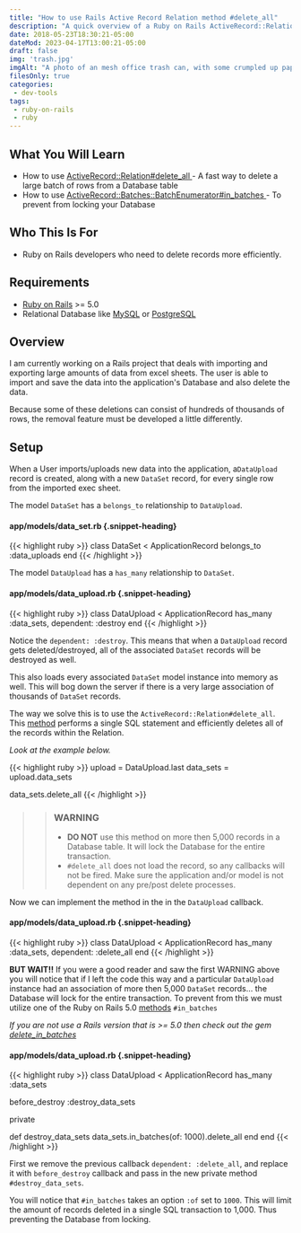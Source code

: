 ```yaml
---
title: "How to use Rails Active Record Relation method #delete_all"
description: "A quick overview of a Ruby on Rails ActiveRecord::Relation method '#delete_all'. A fast way to purge your Date Base of rows from a Table."
date: 2018-05-23T18:30:21-05:00
dateMod: 2023-04-17T13:00:21-05:00
draft: false
img: 'trash.jpg'
imgAlt: "A photo of an mesh office trash can, with some crumpled up papers inside."
filesOnly: true
categories:
 - dev-tools
tags:
 - ruby-on-rails
 - ruby
---
```


## What You Will Learn
- How to use [ ActiveRecord::Relation#delete_all ](https://apidock.com/rails/v6.0.0/ActiveRecord/Relation/delete_all) - A fast way to delete a large batch of rows from a Database table
- How to use [ ActiveRecord::Batches::BatchEnumerator#in_batches ](http://api.rubyonrails.org/classes/ActiveRecord/Batches.html#method-i-in_batches) - To prevent from locking your Database

## Who This Is For
- Ruby on Rails developers who need to delete records more efficiently.

## Requirements
- [Ruby on Rails](https://github.com/rails/rails) >= 5.0
- Relational Database like [MySQL](https://www.mysql.com/) or [PostgreSQL](https://www.postgresql.org/)

## Overview

I am currently working on a Rails project that deals with importing and
exporting large amounts of data from excel sheets.  The user is able to import
and save the data into the application's Database and also delete the data.

Because some of these deletions can consist of hundreds of thousands of rows, the
removal feature must be developed a little differently.

## Setup

When a User imports/uploads new data into the application, a`DataUpload` record
is created, along with a new `DataSet` record, for every single row from the
imported exec sheet.

The model `DataSet` has a `belongs_to` relationship to `DataUpload`.

#### app/models/data_set.rb {.snippet-heading}
{{< highlight ruby >}}
class DataSet < ApplicationRecord
  belongs_to :data_uploads
end
{{< /highlight >}}

The model `DataUpload` has a `has_many` relationship to `DataSet`.

#### app/models/data_upload.rb {.snippet-heading}
{{< highlight ruby >}}
class DataUpload < ApplicationRecord
  has_many :data_sets, dependent: :destroy
end
{{< /highlight >}}

Notice the `dependent: :destroy`.  This means that when a `DataUpload` record
gets deleted/destroyed, all of the associated `DataSet` records will be
destroyed as well.

This also loads every associated `DataSet` model instance into memory as well.
This will bog down the server if there is a very large association of thousands
of `DataSet` records.

The way we solve this is to use the `ActiveRecord::Relation#delete_all`. This
[method](https://apidock.com/rails/ActiveRecord/Relation/delete_all) performs a
single SQL statement and efficiently deletes all of the records within the
Relation.

*Look at the example below.*

{{< highlight ruby >}}
upload = DataUpload.last
data_sets = upload.data_sets

data_sets.delete_all
{{< /highlight >}}

>>### WARNING
>>- **DO NOT** use this method on more then 5,000 records in a Database table.  It will lock the Database for the entire transaction.
>>- `#delete_all` does not load the record, so any callbacks will not be fired.  Make sure the application and/or model is not dependent on any pre/post delete processes.

Now we can implement the method in the in the `DataUpload` callback.

#### app/models/data_upload.rb {.snippet-heading}
{{< highlight ruby >}}
class DataUpload < ApplicationRecord
  has_many :data_sets, dependent: :delete_all
end
{{< /highlight >}}


**BUT WAIT!!** If you were a good reader and saw the first WARNING above you
will notice that if I left the code this way and a particular `DataUpload`
instance had an association of more then 5,000 `DataSet` records... the
Database will lock for the entire transaction. To prevent from this we must
utilize one of the Ruby on Rails 5.0
[methods](http://api.rubyonrails.org/classes/ActiveRecord/Batches.html#method-i-in_batches)
`#in_batches`

*If you are not use a Rails version that is >= 5.0 then check out the gem [delete_in_batches](https://github.com/ankane/delete_in_batches)*

#### app/models/data_upload.rb {.snippet-heading}
{{< highlight ruby >}}
class DataUpload < ApplicationRecord
  has_many :data_sets

  before_destroy :destroy_data_sets

  private

  def destroy_data_sets
    data_sets.in_batches(of: 1000).delete_all
  end
end
{{< /highlight >}}

First we remove the previous callback `dependent: :delete_all`, and replace it
with `before_destroy` callback and pass in the new private method
`#destroy_data_sets`.

You will notice that `#in_batches` takes an option `:of` set to `1000`. This
will limit the amount of records deleted in a single SQL transaction to 1,000.
Thus preventing the Database from locking.
